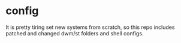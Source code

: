 # config
It is pretty tiring set new systems from scratch, so this repo includes patched and changed dwm/st folders and shell configs.

